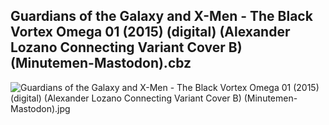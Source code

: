 ## Guardians of the Galaxy and X-Men - The Black Vortex Omega 01 (2015) (digital) (Alexander Lozano Connecting Variant Cover B) (Minutemen-Mastodon).cbz

![Guardians of the Galaxy and X-Men - The Black Vortex Omega 01 (2015) (digital) (Alexander Lozano Connecting Variant Cover B) (Minutemen-Mastodon).jpg](https://wx1.sinaimg.cn/large/6a9fdecaly1fr0udcf32rj21kw2edu0y.jpg)